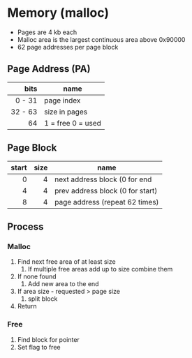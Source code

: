 # Memory (malloc)

- Pages are 4 kb each
- Malloc area is the largest continuous area above 0x90000
- 62 page addresses per page block

## Page Address (PA)

|    bits | name              |
| ------: | ----------------- |
|  0 - 31 | page index        |
| 32 - 63 | size in pages     |
|      64 | 1 = free 0 = used |

## Page Block

| start | size | name                             |
| ----: | ---: | -------------------------------- |
|     0 |    4 | next address block (0 for end    |
|     4 |    4 | prev address block (0 for start) |
|     8 |    4 | page address (repeat 62 times)   |

## Process

### Malloc

1. Find next free area of at least size
   1. If multiple free areas add up to size combine them
2. If none found
   1. Add new area to the end
3. If area size - requested > page size
   1. split block
4. Return

### Free

1. Find block for pointer
2. Set flag to free
